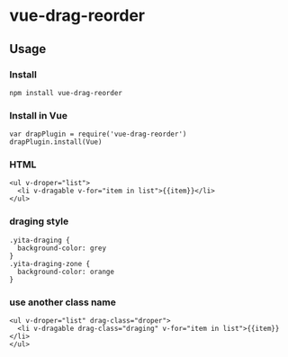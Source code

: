 # vue-drag-reorder

## Usage
### Install
```
npm install vue-drag-reorder
```  

### Install in Vue

```
var drapPlugin = require('vue-drag-reorder')
drapPlugin.install(Vue)
```

### HTML
```
<ul v-droper="list">
  <li v-dragable v-for="item in list">{{item}}</li>
</ul>
```

### draging style

```
.yita-draging {
  background-color: grey
}
.yita-draging-zone {
  background-color: orange
}
```

### use another class name
```
<ul v-droper="list" drag-class="droper">
  <li v-dragable drag-class="draging" v-for="item in list">{{item}}</li>
</ul>
```
